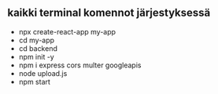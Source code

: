 ## kaikki terminal komennot järjestyksessä

- npx create-react-app my-app
- cd my-app
- cd backend
- npm init -y
- npm i express cors multer googleapis
- node upload.js
- npm start
